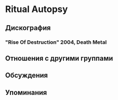 # Ritual Autopsy



## Дискография

### "Rise Of Destruction" 2004, Death Metal




## Отношения с другими группами


## Обсуждения


## Упоминания

